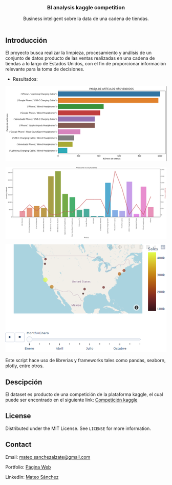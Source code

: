 <!-- PROJECT LOGO -->
<br />

<p align="center">


  <h3 align="center">BI analysis kaggle competition</h3>

  <p align="center">
    Business inteligent sobre la data de una cadena de tiendas.
    <br />
    <br />
</p>



## Introducción

El proyecto busca realizar la limpieza, procesamiento y análisis de un conjunto de datos producto de las ventas realizadas en una cadena de tiendas a lo largo de Estados Unidos, con el fin de proporcionar información relevante para la toma de decisiones.


* Resultados:

![Image1](examples/Captura1.PNG?raw=true)

![Image2](examples/Captura2.PNG?raw=true)

![Image3](examples/Captura3.PNG?raw=true)

Este script hace uso de librerías y frameworks tales como pandas, seaborn, plotly, entre otros.


## Descipción

El dataset es producto de una competición de la plataforma kaggle, el cual puede ser encontrado en el siguiente link: [Competición kaggle](https://www.kaggle.com/datasets/knightbearr/sales-product-data "Competición kaggle.")


<!-- LICENSE -->
## License

  Distributed under the MIT License. See `LICENSE` for more information.

<!-- CONTACT -->
## Contact

Email: mateo.sanchezalzate@gmail.com

Portfolio: 
[Página Web](https://deimaxs.github.io/ "Página Web")

LinkedIn: 
[Mateo Sánchez](https://www.linkedin.com/in/mateo-sanchez-ds/ "Mateo Sánchez")